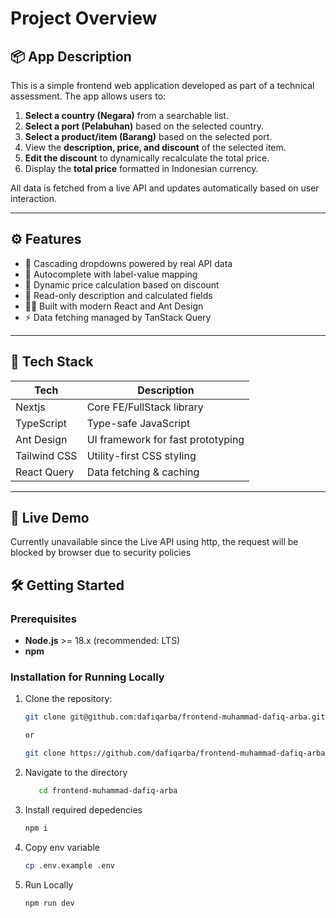 # Project Overview

## 📦 App Description

This is a simple frontend web application developed as part of a technical assessment. The app allows users to:

1. **Select a country (Negara)** from a searchable list.
2. **Select a port (Pelabuhan)** based on the selected country.
3. **Select a product/item (Barang)** based on the selected port.
4. View the **description, price, and discount** of the selected item.
5. **Edit the discount** to dynamically recalculate the total price.
6. Display the **total price** formatted in Indonesian currency.

All data is fetched from a live API and updates automatically based on user interaction.

---

## ⚙️ Features

- 🔄 Cascading dropdowns powered by real API data
- 💬 Autocomplete with label-value mapping
- 🧮 Dynamic price calculation based on discount
- 📄 Read-only description and calculated fields
- 🧑‍💻 Built with modern React and Ant Design
- ⚡ Data fetching managed by TanStack Query

---

## 🧱 Tech Stack

| Tech         | Description                       |
| ------------ | --------------------------------- |
| Nextjs       | Core FE/FullStack library         |
| TypeScript   | Type-safe JavaScript              |
| Ant Design   | UI framework for fast prototyping |
| Tailwind CSS | Utility-first CSS styling         |
| React Query  | Data fetching & caching           |

---

## 🚀 Live Demo
Currently unavailable since the Live API using http, the request will be blocked by browser due to security policies

## 🛠️ Getting Started

### Prerequisites

- **Node.js** >= 18.x (recommended: LTS)
- **npm**

### Installation for Running Locally

1. Clone the repository:

   ```sh
   git clone git@github.com:dafiqarba/frontend-muhammad-dafiq-arba.git

   or

   git clone https://github.com/dafiqarba/frontend-muhammad-dafiq-arba.git
   ```

2. Navigate to the directory

   ```sh
      cd frontend-muhammad-dafiq-arba
   ```

3. Install required depedencies

   ```sh
   npm i
   ```

4. Copy env variable

   ```sh
   cp .env.example .env
   ```

5. Run Locally
   ```sh
   npm run dev
   ```
